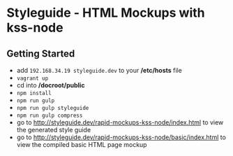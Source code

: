 Styleguide - HTML Mockups with kss-node
==========

## Getting Started
- add `192.168.34.19 styleguide.dev` to your **/etc/hosts** file
- `vagrant up`
- cd into **/docroot/public**
- `npm install`
- `npm run gulp`
- `npm run gulp styleguide`
- `npm run gulp compress`
- go to http://styleguide.dev/rapid-mockups-kss-node/index.html to view the generated style guide
- go to http://styleguide.dev/rapid-mockups-kss-node/basic/index.html to view the compiled basic HTML page mockup
